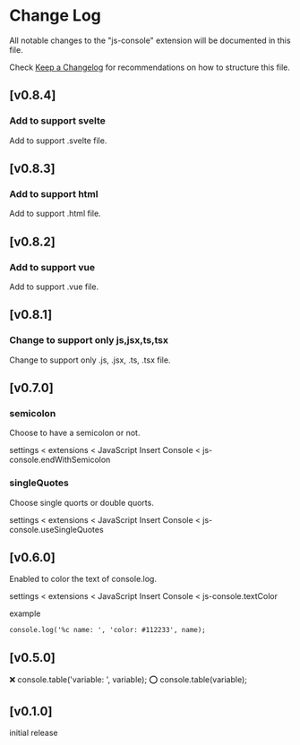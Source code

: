 # Change Log

All notable changes to the "js-console" extension will be documented in this file.

Check [Keep a Changelog](http://keepachangelog.com/) for recommendations on how to structure this file.

## [v0.8.4]

### Add to support svelte

Add to support .svelte file.

## [v0.8.3]

### Add to support html

Add to support .html file.

## [v0.8.2]

### Add to support vue

Add to support .vue file.

## [v0.8.1]

### Change to support only js,jsx,ts,tsx

Change to support only .js, .jsx, .ts, .tsx file.

## [v0.7.0]

### semicolon

Choose to have a semicolon or not.

settings < extensions < JavaScript Insert Console < js-console.endWithSemicolon

### singleQuotes

Choose single quorts or double quorts.

settings < extensions < JavaScript Insert Console < js-console.useSingleQuotes

## [v0.6.0]

Enabled to color the text of console.log.

settings < extensions < JavaScript Insert Console < js-console.textColor

example

```
console.log('%c name: ', 'color: #112233', name);
```

## [v0.5.0]

❌ console.table('variable: ', variable);
⭕️ console.table(variable);

## [v0.1.0]

initial release

